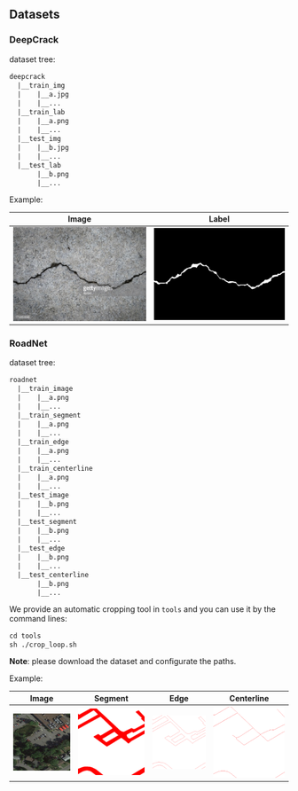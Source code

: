 ## Datasets

### DeepCrack 

dataset tree:

```
deepcrack
  |__train_img
  |    |__a.jpg
  |    |__...
  |__train_lab
  |    |__a.png
  |    |__...
  |__test_img
  |    |__b.jpg
  |    |__...
  |__test_lab
       |__b.png
       |__...
```

Example:

|Image|Label|
|:----:|:----:|
|![](./demo/crack_image.png)|![](./demo/crack_label.png)|

### RoadNet 

dataset tree:

```
roadnet
  |__train_image
  |    |__a.png
  |    |__...
  |__train_segment
  |    |__a.png
  |    |__...
  |__train_edge
  |    |__a.png
  |    |__...
  |__train_centerline
  |    |__a.png
  |    |__...
  |__test_image
  |    |__b.png
  |    |__...
  |__test_segment
  |    |__b.png
  |    |__...
  |__test_edge
  |    |__b.png
  |    |__...
  |__test_centerline
       |__b.png
       |__...
```

We provide an automatic cropping tool in `tools` and you can use it by the command lines:

```
cd tools
sh ./crop_loop.sh
```

**Note**: please download the dataset and configurate the paths.

Example:

|Image|Segment|Edge|Centerline|
|:----:|:----:|:----:|:----:|
|![](./demo/image.png)|![](./demo/segment.png)|![](./demo/edge.png)|![](./demo/centerline.png)|
